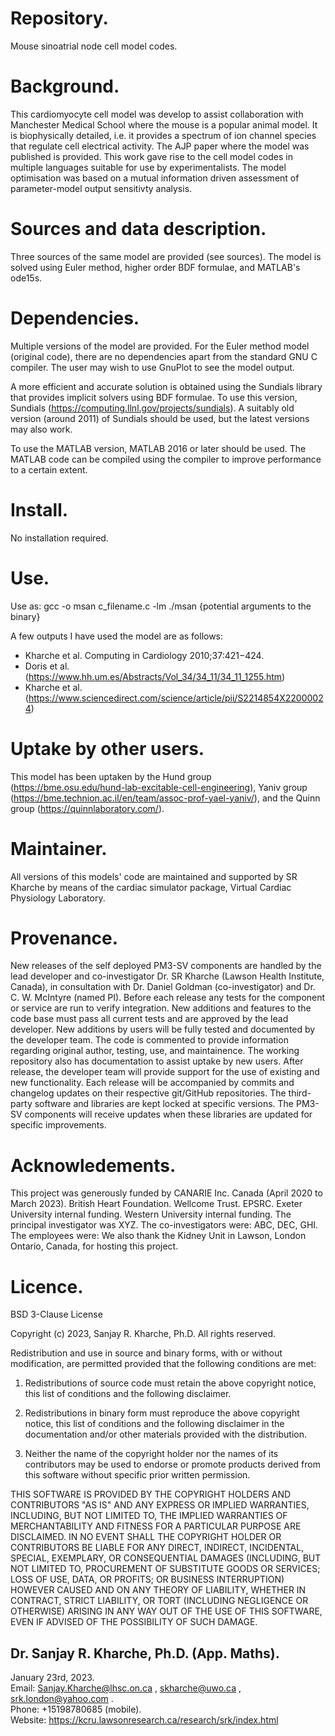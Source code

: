 # Repository.
Mouse sinoatrial node cell model codes.

# Background.  

This cardiomyocyte cell model was develop to assist collaboration with Manchester Medical School where 
the mouse is a popular animal model. It is biophysically detailed, i.e. it provides a spectrum of ion channel
species that regulate cell electrical activity. The AJP paper where the model was published is provided.
This work gave rise to the cell model codes in multiple languages suitable for use by experimentalists.
The model optimisation was based on a mutual information driven assessment of parameter-model output
sensitivty analysis.

# Sources and data description.  

Three sources of the same model are provided (see sources). The model is solved using Euler method,
higher order BDF formulae, and MATLAB's ode15s.

# Dependencies.  

Multiple versions of the model are provided. For the Euler method model (original code), there are no 
dependencies apart from the standard GNU C compiler. The user may wish to use GnuPlot to see the
model output.  

A more efficient and accurate solution is obtained using the Sundials library that provides implicit
solvers using BDF formulae. To use this version, Sundials (https://computing.llnl.gov/projects/sundials).
A suitably old version (around 2011) of Sundials should be used, but the latest versions may also work.  

To use the MATLAB version, MATLAB 2016 or later should be used. The MATLAB code can be compiled
using the compiler to improve performance to a certain extent.

# Install.  

No installation required.

# Use.  

Use as:
gcc -o msan c_filename.c -lm
./msan {potential arguments to the binary}

A few outputs I have used the model are as follows:  
* Kharche et al. Computing in Cardiology 2010;37:421−424.  
* Doris et al. (https://www.hh.um.es/Abstracts/Vol_34/34_11/34_11_1255.htm)  
* Kharche et al. (https://www.sciencedirect.com/science/article/pii/S2214854X22000024)  

# Uptake by other users.

This model has been uptaken by the Hund group (https://bme.osu.edu/hund-lab-excitable-cell-engineering),
Yaniv group (https://bme.technion.ac.il/en/team/assoc-prof-yael-yaniv/), and the Quinn group (https://quinnlaboratory.com/).

# Maintainer.

All versions of this models' code are maintained and supported by SR Kharche by means of the cardiac simulator package, Virtual Cardiac Physiology Laboratory.

# Provenance.

New releases of the self deployed PM3-SV components are handled by the lead developer and co-investigator Dr. SR Kharche (Lawson Health Institute, Canada), 
in consultation with Dr. Daniel Goldman (co-investigator) and Dr. C. W. McIntyre (named PI). Before each release any tests for the component 
or service are run to verify integration. New additions and features to the code base must pass all current tests 
and are approved by the lead developer. New additions by users will be fully tested and documented by the developer team. 
The code is commented to provide information regarding original author, testing, use, and maintainence.
The working repository also has documentation to assist uptake by new users.
After release, the developer team will provide support for the use of existing and new functionality. Each release will 
be accompanied by commits and changelog updates on their respective git/GitHub repositories. The third-party software 
and libraries are kept locked at specific versions. The PM3-SV components will receive updates when these libraries are 
updated for specific improvements.

# Acknowledements.

This project was generously funded by CANARIE Inc. Canada (April 2020 to March 2023). British Heart Foundation. Wellcome Trust. EPSRC. Exeter University internal funding. Western University internal funding.
The principal investigator was XYZ. The co-investigators were: ABC, DEC, GHI.
The employees were:
We also thank the Kidney Unit in Lawson, London Ontario, Canada, for hosting this project.

# Licence.

BSD 3-Clause License

Copyright (c) 2023, Sanjay R. Kharche, Ph.D.
All rights reserved.

Redistribution and use in source and binary forms, with or without
modification, are permitted provided that the following conditions are met:

1. Redistributions of source code must retain the above copyright notice, this
   list of conditions and the following disclaimer.

2. Redistributions in binary form must reproduce the above copyright notice,
   this list of conditions and the following disclaimer in the documentation
   and/or other materials provided with the distribution.

3. Neither the name of the copyright holder nor the names of its
   contributors may be used to endorse or promote products derived from
   this software without specific prior written permission.

THIS SOFTWARE IS PROVIDED BY THE COPYRIGHT HOLDERS AND CONTRIBUTORS "AS IS"
AND ANY EXPRESS OR IMPLIED WARRANTIES, INCLUDING, BUT NOT LIMITED TO, THE
IMPLIED WARRANTIES OF MERCHANTABILITY AND FITNESS FOR A PARTICULAR PURPOSE ARE
DISCLAIMED. IN NO EVENT SHALL THE COPYRIGHT HOLDER OR CONTRIBUTORS BE LIABLE
FOR ANY DIRECT, INDIRECT, INCIDENTAL, SPECIAL, EXEMPLARY, OR CONSEQUENTIAL
DAMAGES (INCLUDING, BUT NOT LIMITED TO, PROCUREMENT OF SUBSTITUTE GOODS OR
SERVICES; LOSS OF USE, DATA, OR PROFITS; OR BUSINESS INTERRUPTION) HOWEVER
CAUSED AND ON ANY THEORY OF LIABILITY, WHETHER IN CONTRACT, STRICT LIABILITY,
OR TORT (INCLUDING NEGLIGENCE OR OTHERWISE) ARISING IN ANY WAY OUT OF THE USE
OF THIS SOFTWARE, EVEN IF ADVISED OF THE POSSIBILITY OF SUCH DAMAGE.

## Dr. Sanjay R. Kharche, Ph.D. (App. Maths).  
January 23rd, 2023.  
Email: Sanjay.Kharche@lhsc.on.ca , skharche@uwo.ca , srk.london@yahoo.com .  
Phone: +15198780685 (mobile).  
Website: https://kcru.lawsonresearch.ca/research/srk/index.html  

